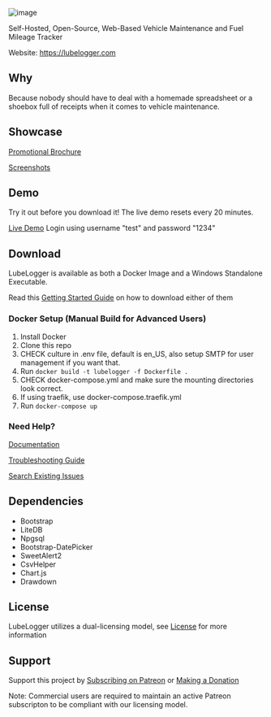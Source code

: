 ![image](https://github.com/hargata/lubelog/assets/155338622/545debcd-d80a-44da-b892-4c652ab0384a)

Self-Hosted, Open-Source, Web-Based Vehicle Maintenance and Fuel Mileage Tracker

Website: https://lubelogger.com

## Why
Because nobody should have to deal with a homemade spreadsheet or a shoebox full of receipts when it comes to vehicle maintenance.

## Showcase
[Promotional Brochure](https://lubelogger.com/brochure.pdf)

[Screenshots](/docs/screenshots.md)

## Demo
Try it out before you download it! The live demo resets every 20 minutes.

[Live Demo](https://demo.lubelogger.com) Login using username "test" and password "1234"

## Download
LubeLogger is available as both a Docker Image and a Windows Standalone Executable.

Read this [Getting Started Guide](https://docs.lubelogger.com/Getting%20Started) on how to download either of them

### Docker Setup (Manual Build for Advanced Users)
1. Install Docker
2. Clone this repo
3. CHECK culture in .env file, default is en_US, also setup SMTP for user management if you want that.
4. Run `docker build -t lubelogger -f Dockerfile .`
5. CHECK docker-compose.yml and make sure the mounting directories look correct.
6. If using traefik, use docker-compose.traefik.yml
7. Run `docker-compose up`

### Need Help?
[Documentation](https://docs.lubelogger.com/)

[Troubleshooting Guide](https://docs.lubelogger.com/Troubleshooting)

[Search Existing Issues](https://github.com/hargata/lubelog/issues)

## Dependencies
- Bootstrap
- LiteDB
- Npgsql
- Bootstrap-DatePicker
- SweetAlert2
- CsvHelper
- Chart.js
- Drawdown

## License
LubeLogger utilizes a dual-licensing model, see [License](/LICENSE) for more information

## Support
Support this project by [Subscribing on Patreon](https://patreon.com/LubeLogger) or [Making a Donation](https://buy.stripe.com/aEU9Egc8DdMc9bO144)

Note: Commercial users are required to maintain an active Patreon subscripton to be compliant with our licensing model.

